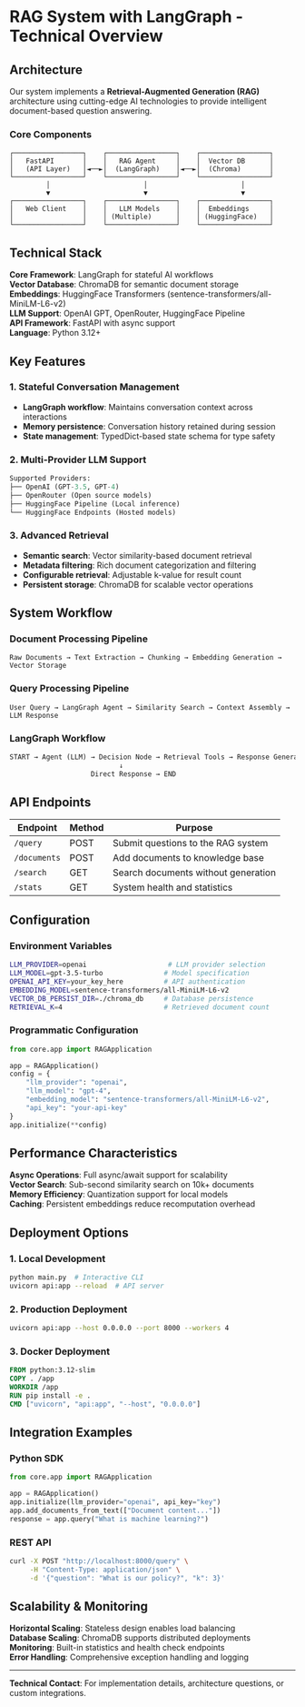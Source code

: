 # RAG System with LangGraph - Technical Overview

## Architecture

Our system implements a **Retrieval-Augmented Generation (RAG)** architecture using cutting-edge AI technologies to provide intelligent document-based question answering.

### Core Components

```
┌─────────────────┐    ┌─────────────────┐    ┌─────────────────┐
│   FastAPI       │    │   RAG Agent     │    │  Vector DB      │
│   (API Layer)   │◄──►│  (LangGraph)    │◄──►│  (Chroma)       │
└─────────────────┘    └─────────────────┘    └─────────────────┘
         │                       │                       │
         ▼                       ▼                       ▼
┌─────────────────┐    ┌─────────────────┐    ┌─────────────────┐
│   Web Client    │    │   LLM Models    │    │  Embeddings     │
│                 │    │ (Multiple)      │    │ (HuggingFace)   │
└─────────────────┘    └─────────────────┘    └─────────────────┘
```

## Technical Stack

**Core Framework**: LangGraph for stateful AI workflows  
**Vector Database**: ChromaDB for semantic document storage  
**Embeddings**: HuggingFace Transformers (sentence-transformers/all-MiniLM-L6-v2)  
**LLM Support**: OpenAI GPT, OpenRouter, HuggingFace Pipeline  
**API Framework**: FastAPI with async support  
**Language**: Python 3.12+  

## Key Features

### 1. Stateful Conversation Management
- **LangGraph workflow**: Maintains conversation context across interactions
- **Memory persistence**: Conversation history retained during session
- **State management**: TypedDict-based state schema for type safety

### 2. Multi-Provider LLM Support
```python
Supported Providers:
├── OpenAI (GPT-3.5, GPT-4)
├── OpenRouter (Open source models)
├── HuggingFace Pipeline (Local inference)
└── HuggingFace Endpoints (Hosted models)
```

### 3. Advanced Retrieval
- **Semantic search**: Vector similarity-based document retrieval
- **Metadata filtering**: Rich document categorization and filtering
- **Configurable retrieval**: Adjustable k-value for result count
- **Persistent storage**: ChromaDB for scalable vector operations

## System Workflow

### Document Processing Pipeline
```
Raw Documents → Text Extraction → Chunking → Embedding Generation → Vector Storage
```

### Query Processing Pipeline
```
User Query → LangGraph Agent → Similarity Search → Context Assembly → LLM Response
```

### LangGraph Workflow
```python
START → Agent (LLM) → Decision Node → Retrieval Tools → Response Generation → END
                           ↓
                    Direct Response → END
```

## API Endpoints

| Endpoint | Method | Purpose |
|----------|--------|---------|
| `/query` | POST | Submit questions to the RAG system |
| `/documents` | POST | Add documents to knowledge base |
| `/search` | GET | Search documents without generation |
| `/stats` | GET | System health and statistics |

## Configuration

### Environment Variables
```bash
LLM_PROVIDER=openai                    # LLM provider selection
LLM_MODEL=gpt-3.5-turbo               # Model specification
OPENAI_API_KEY=your_key_here          # API authentication
EMBEDDING_MODEL=sentence-transformers/all-MiniLM-L6-v2
VECTOR_DB_PERSIST_DIR=./chroma_db     # Database persistence
RETRIEVAL_K=4                         # Retrieved document count
```

### Programmatic Configuration
```python
from core.app import RAGApplication

app = RAGApplication()
config = {
    "llm_provider": "openai",
    "llm_model": "gpt-4",
    "embedding_model": "sentence-transformers/all-MiniLM-L6-v2",
    "api_key": "your-api-key"
}
app.initialize(**config)
```

## Performance Characteristics

**Async Operations**: Full async/await support for scalability  
**Vector Search**: Sub-second similarity search on 10k+ documents  
**Memory Efficiency**: Quantization support for local models  
**Caching**: Persistent embeddings reduce recomputation overhead  

## Deployment Options

### 1. Local Development
```bash
python main.py  # Interactive CLI
uvicorn api:app --reload  # API server
```

### 2. Production Deployment
```bash
uvicorn api:app --host 0.0.0.0 --port 8000 --workers 4
```

### 3. Docker Deployment
```dockerfile
FROM python:3.12-slim
COPY . /app
WORKDIR /app
RUN pip install -e .
CMD ["uvicorn", "api:app", "--host", "0.0.0.0"]
```

## Integration Examples

### Python SDK
```python
from core.app import RAGApplication

app = RAGApplication()
app.initialize(llm_provider="openai", api_key="key")
app.add_documents_from_text(["Document content..."])
response = app.query("What is machine learning?")
```

### REST API
```bash
curl -X POST "http://localhost:8000/query" \
     -H "Content-Type: application/json" \
     -d '{"question": "What is our policy?", "k": 3}'
```

## Scalability & Monitoring

**Horizontal Scaling**: Stateless design enables load balancing  
**Database Scaling**: ChromaDB supports distributed deployments  
**Monitoring**: Built-in statistics and health check endpoints  
**Error Handling**: Comprehensive exception handling and logging  

---

**Technical Contact**: For implementation details, architecture questions, or custom integrations. 
